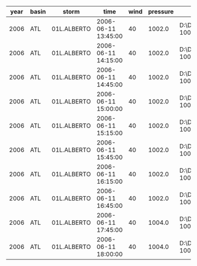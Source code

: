 year|basin|storm|time|wind|pressure|file_ir|file_wv|file_cnt|n_images
---|---|---|---|---|---|---|---|---|---
2006|ATL|01L.ALBERTO|2006-06-11 13:45:00|40|1002.0|D:\Dokumente\NOAA\2006\ATL\01L.ALBERTO\ir\20060611.1345.goes12.x.ir1km.01LALBERTO.40kts-1002mb-236N-879W.100pc.jpg|D:\Dokumente\NOAA\2006\ATL\01L.ALBERTO\wv\20060611.1345.goes12.x.wv1km.01LALBERTO.40kts-1002mb-236N-879W.100pc.jpg|2|1
2006|ATL|01L.ALBERTO|2006-06-11 14:15:00|40|1002.0|D:\Dokumente\NOAA\2006\ATL\01L.ALBERTO\ir\20060611.1415.goes12.x.ir1km.01LALBERTO.40kts-1002mb-236N-879W.100pc.jpg|D:\Dokumente\NOAA\2006\ATL\01L.ALBERTO\wv\20060611.1415.goes12.x.wv1km.01LALBERTO.40kts-1002mb-236N-879W.100pc.jpg|2|1
2006|ATL|01L.ALBERTO|2006-06-11 14:45:00|40|1002.0|D:\Dokumente\NOAA\2006\ATL\01L.ALBERTO\ir\20060611.1445.goes12.x.ir1km.01LALBERTO.40kts-1002mb-236N-879W.100pc.jpg|D:\Dokumente\NOAA\2006\ATL\01L.ALBERTO\wv\20060611.1445.goes12.x.wv1km.01LALBERTO.40kts-1002mb-236N-879W.100pc.jpg|2|1
2006|ATL|01L.ALBERTO|2006-06-11 15:00:00|40|1002.0|D:\Dokumente\NOAA\2006\ATL\01L.ALBERTO\ir\20060611.1500.goes10.x.ir1km.01LALBERTO.40kts-1002mb-236N-879W.100pc.jpg|D:\Dokumente\NOAA\2006\ATL\01L.ALBERTO\wv\20060611.1500.goes10.x.wv1km.01LALBERTO.40kts-1002mb-236N-879W.100pc.jpg|2|1
2006|ATL|01L.ALBERTO|2006-06-11 15:15:00|40|1002.0|D:\Dokumente\NOAA\2006\ATL\01L.ALBERTO\ir\20060611.1515.goes12.x.ir1km.01LALBERTO.40kts-1002mb-236N-879W.100pc.jpg|D:\Dokumente\NOAA\2006\ATL\01L.ALBERTO\wv\20060611.1515.goes12.x.wv1km.01LALBERTO.40kts-1002mb-236N-879W.100pc.jpg|2|1
2006|ATL|01L.ALBERTO|2006-06-11 15:45:00|40|1002.0|D:\Dokumente\NOAA\2006\ATL\01L.ALBERTO\ir\20060611.1545.goes12.x.ir1km.01LALBERTO.40kts-1002mb-236N-879W.100pc.jpg|D:\Dokumente\NOAA\2006\ATL\01L.ALBERTO\wv\20060611.1545.goes12.x.wv1km.01LALBERTO.40kts-1002mb-236N-879W.100pc.jpg|2|1
2006|ATL|01L.ALBERTO|2006-06-11 16:15:00|40|1002.0|D:\Dokumente\NOAA\2006\ATL\01L.ALBERTO\ir\20060611.1615.goes12.x.ir1km.01LALBERTO.40kts-1002mb-236N-879W.100pc.jpg|D:\Dokumente\NOAA\2006\ATL\01L.ALBERTO\wv\20060611.1615.goes12.x.wv1km.01LALBERTO.40kts-1002mb-236N-879W.100pc.jpg|2|1
2006|ATL|01L.ALBERTO|2006-06-11 16:45:00|40|1002.0|D:\Dokumente\NOAA\2006\ATL\01L.ALBERTO\ir\20060611.1645.goes12.x.ir1km.01LALBERTO.40kts-1002mb-236N-879W.100pc.jpg|D:\Dokumente\NOAA\2006\ATL\01L.ALBERTO\wv\20060611.1645.goes12.x.wv1km.01LALBERTO.40kts-1002mb-236N-879W.100pc.jpg|2|1
2006|ATL|01L.ALBERTO|2006-06-11 17:45:00|40|1004.0|D:\Dokumente\NOAA\2006\ATL\01L.ALBERTO\ir\20060611.1745.goes12.x.ir1km.01LALBERTO.40kts-1004mb-242N-877W.100pc.jpg|D:\Dokumente\NOAA\2006\ATL\01L.ALBERTO\wv\20060611.1745.goes12.x.wv1km.01LALBERTO.40kts-1004mb-242N-877W.100pc.jpg|2|1
2006|ATL|01L.ALBERTO|2006-06-11 18:00:00|40|1004.0|D:\Dokumente\NOAA\2006\ATL\01L.ALBERTO\ir\20060611.1800.goes10.x.ir1km.01LALBERTO.40kts-1004mb-242N-877W.100pc.jpg|D:\Dokumente\NOAA\2006\ATL\01L.ALBERTO\wv\20060611.1800.goes10.x.wv1km.01LALBERTO.40kts-1004mb-242N-877W.100pc.jpg|2|1
